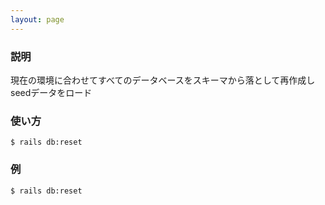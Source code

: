 ```yaml
---
layout: page
---
```


### 説明

現在の環境に合わせてすべてのデータベースをスキーマから落として再作成しseedデータをロード

### 使い方

    $ rails db:reset

### 例

    $ rails db:reset
